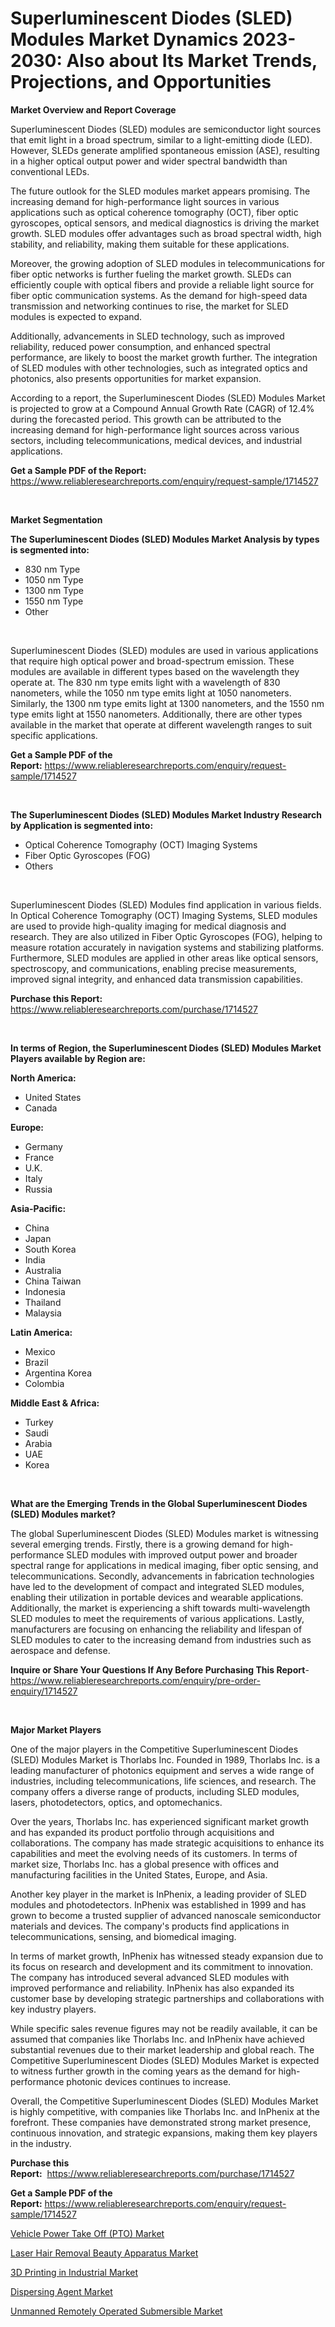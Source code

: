 <p><h1>Superluminescent Diodes (SLED) Modules Market Dynamics 2023-2030: Also about Its Market Trends, Projections, and Opportunities</h1></p><p><strong>Market Overview and Report Coverage</strong></p>
<p><p>Superluminescent Diodes (SLED) modules are semiconductor light sources that emit light in a broad spectrum, similar to a light-emitting diode (LED). However, SLEDs generate amplified spontaneous emission (ASE), resulting in a higher optical output power and wider spectral bandwidth than conventional LEDs.</p><p>The future outlook for the SLED modules market appears promising. The increasing demand for high-performance light sources in various applications such as optical coherence tomography (OCT), fiber optic gyroscopes, optical sensors, and medical diagnostics is driving the market growth. SLED modules offer advantages such as broad spectral width, high stability, and reliability, making them suitable for these applications.</p><p>Moreover, the growing adoption of SLED modules in telecommunications for fiber optic networks is further fueling the market growth. SLEDs can efficiently couple with optical fibers and provide a reliable light source for fiber optic communication systems. As the demand for high-speed data transmission and networking continues to rise, the market for SLED modules is expected to expand.</p><p>Additionally, advancements in SLED technology, such as improved reliability, reduced power consumption, and enhanced spectral performance, are likely to boost the market growth further. The integration of SLED modules with other technologies, such as integrated optics and photonics, also presents opportunities for market expansion.</p><p>According to a report, the Superluminescent Diodes (SLED) Modules Market is projected to grow at a Compound Annual Growth Rate (CAGR) of 12.4% during the forecasted period. This growth can be attributed to the increasing demand for high-performance light sources across various sectors, including telecommunications, medical devices, and industrial applications.</p></p>
<p><strong>Get a Sample PDF of the Report:</strong> <a href="https://www.reliableresearchreports.com/enquiry/request-sample/1714527">https://www.reliableresearchreports.com/enquiry/request-sample/1714527</a></p>
<p>&nbsp;</p>
<p><strong>Market Segmentation</strong></p>
<p><strong>The Superluminescent Diodes (SLED) Modules Market Analysis by types is segmented into:</strong></p>
<p><ul><li>830 nm Type</li><li>1050 nm Type</li><li>1300 nm Type</li><li>1550 nm Type</li><li>Other</li></ul></p>
<p>&nbsp;</p>
<p><p>Superluminescent Diodes (SLED) modules are used in various applications that require high optical power and broad-spectrum emission. These modules are available in different types based on the wavelength they operate at. The 830 nm type emits light with a wavelength of 830 nanometers, while the 1050 nm type emits light at 1050 nanometers. Similarly, the 1300 nm type emits light at 1300 nanometers, and the 1550 nm type emits light at 1550 nanometers. Additionally, there are other types available in the market that operate at different wavelength ranges to suit specific applications.</p></p>
<p><strong>Get a Sample PDF of the Report:</strong>&nbsp;<a href="https://www.reliableresearchreports.com/enquiry/request-sample/1714527">https://www.reliableresearchreports.com/enquiry/request-sample/1714527</a></p>
<p>&nbsp;</p>
<p><strong>The Superluminescent Diodes (SLED) Modules Market Industry Research by Application is segmented into:</strong></p>
<p><ul><li>Optical Coherence Tomography (OCT) Imaging Systems</li><li>Fiber Optic Gyroscopes (FOG)</li><li>Others</li></ul></p>
<p>&nbsp;</p>
<p><p>Superluminescent Diodes (SLED) Modules find application in various fields. In Optical Coherence Tomography (OCT) Imaging Systems, SLED modules are used to provide high-quality imaging for medical diagnosis and research. They are also utilized in Fiber Optic Gyroscopes (FOG), helping to measure rotation accurately in navigation systems and stabilizing platforms. Furthermore, SLED modules are applied in other areas like optical sensors, spectroscopy, and communications, enabling precise measurements, improved signal integrity, and enhanced data transmission capabilities.</p></p>
<p><strong>Purchase this Report:</strong>&nbsp; <a href="https://www.reliableresearchreports.com/purchase/1714527">https://www.reliableresearchreports.com/purchase/1714527</a></p>
<p>&nbsp;</p>
<p><strong>In terms of Region, the Superluminescent Diodes (SLED) Modules Market Players available by Region are:</strong></p>
<p>
    <p> <strong> North America: </strong>
        <ul>
            <li>United States</li>
            <li>Canada</li>
        </ul>
        </p> 
    <p> <strong> Europe: </strong>
        <ul>
            <li>Germany</li>
            <li>France</li>
            <li>U.K.</li>
            <li>Italy</li>
            <li>Russia</li>
        </ul>
        </p> 
    <p> <strong> Asia-Pacific: </strong>
        <ul>
            <li>China</li>
            <li>Japan</li>
            <li>South Korea</li>
            <li>India</li>
            <li>Australia</li>
            <li>China Taiwan</li>
            <li>Indonesia</li>
            <li>Thailand</li>
            <li>Malaysia</li>
        </ul>
        </p> 
    <p> <strong> Latin America: </strong>
        <ul>
            <li>Mexico</li>
            <li>Brazil</li>
            <li>Argentina Korea</li>
            <li>Colombia</li>
        </ul>
        </p> 
    <p> <strong> Middle East & Africa: </strong>
        <ul>
            <li>Turkey</li>
            <li>Saudi</li>
            <li>Arabia</li>
            <li>UAE</li>
            <li>Korea</li>
        </ul>
    </p>
    </p>
<p>&nbsp;</p>
<p><strong>What are the Emerging Trends in the Global Superluminescent Diodes (SLED) Modules market?</strong></p>
<p><p>The global Superluminescent Diodes (SLED) Modules market is witnessing several emerging trends. Firstly, there is a growing demand for high-performance SLED modules with improved output power and broader spectral range for applications in medical imaging, fiber optic sensing, and telecommunications. Secondly, advancements in fabrication technologies have led to the development of compact and integrated SLED modules, enabling their utilization in portable devices and wearable applications. Additionally, the market is experiencing a shift towards multi-wavelength SLED modules to meet the requirements of various applications. Lastly, manufacturers are focusing on enhancing the reliability and lifespan of SLED modules to cater to the increasing demand from industries such as aerospace and defense.</p></p>
<p><strong>Inquire or Share Your Questions If Any Before Purchasing This Report</strong>- <a href="https://www.reliableresearchreports.com/enquiry/pre-order-enquiry/1714527">https://www.reliableresearchreports.com/enquiry/pre-order-enquiry/1714527</a></p>
<p>&nbsp;</p>
<p><strong>Major Market Players</strong></p>
<p><p>One of the major players in the Competitive Superluminescent Diodes (SLED) Modules Market is Thorlabs Inc. Founded in 1989, Thorlabs Inc. is a leading manufacturer of photonics equipment and serves a wide range of industries, including telecommunications, life sciences, and research. The company offers a diverse range of products, including SLED modules, lasers, photodetectors, optics, and optomechanics.</p><p>Over the years, Thorlabs Inc. has experienced significant market growth and has expanded its product portfolio through acquisitions and collaborations. The company has made strategic acquisitions to enhance its capabilities and meet the evolving needs of its customers. In terms of market size, Thorlabs Inc. has a global presence with offices and manufacturing facilities in the United States, Europe, and Asia.</p><p>Another key player in the market is InPhenix, a leading provider of SLED modules and photodetectors. InPhenix was established in 1999 and has grown to become a trusted supplier of advanced nanoscale semiconductor materials and devices. The company's products find applications in telecommunications, sensing, and biomedical imaging.</p><p>In terms of market growth, InPhenix has witnessed steady expansion due to its focus on research and development and its commitment to innovation. The company has introduced several advanced SLED modules with improved performance and reliability. InPhenix has also expanded its customer base by developing strategic partnerships and collaborations with key industry players.</p><p>While specific sales revenue figures may not be readily available, it can be assumed that companies like Thorlabs Inc. and InPhenix have achieved substantial revenues due to their market leadership and global reach. The Competitive Superluminescent Diodes (SLED) Modules Market is expected to witness further growth in the coming years as the demand for high-performance photonic devices continues to increase.</p><p>Overall, the Competitive Superluminescent Diodes (SLED) Modules Market is highly competitive, with companies like Thorlabs Inc. and InPhenix at the forefront. These companies have demonstrated strong market presence, continuous innovation, and strategic expansions, making them key players in the industry.</p></p>
<p><strong>Purchase this Report:</strong>&nbsp;&nbsp;<a href="https://www.reliableresearchreports.com/purchase/1714527">https://www.reliableresearchreports.com/purchase/1714527</a></p>
<p></p>
<p><strong>Get a Sample PDF of the Report:</strong>&nbsp;<a href="https://www.reliableresearchreports.com/enquiry/request-sample/1714527">https://www.reliableresearchreports.com/enquiry/request-sample/1714527</a></p>
<p><p><a href="https://medium.com/@truly.fight.must/vehicle-power-take-off-pto-market-focuses-on-market-share-size-and-projected-forecast-till-2030-364d3b67d414">Vehicle Power Take Off (PTO) Market</a></p><p><a href="https://medium.com/@under.noon.tower/laser-hair-removal-beauty-apparatus-market-the-key-to-successful-business-strategy-forecast-till-a8f2fad5f0fa">Laser Hair Removal Beauty Apparatus Market</a></p><p><a href="https://github.com/FassouRP/Market-Research-Report-List-1/blob/main/3d-printing-in-industrial-market.md">3D Printing in Industrial Market</a></p><p><a href="https://www.linkedin.com/pulse/dispersing-agent-market-research-report-unlocks-analysis-y49uf/">Dispersing Agent Market</a></p><p><a href="https://github.com/ashepherd82/Market-Research-Report-List-1/blob/main/unmanned-remotely-operated-submersible-market.md">Unmanned Remotely Operated Submersible Market</a></p></p>